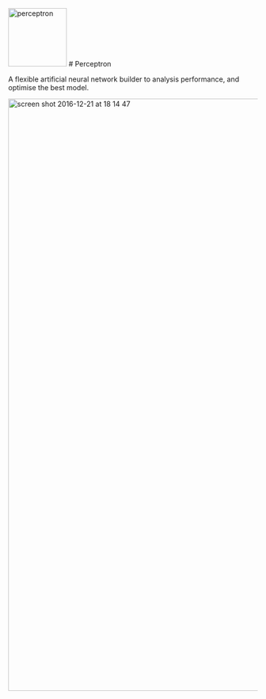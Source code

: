 <img width="118" alt="perceptron" src="https://cloud.githubusercontent.com/assets/7353547/21388614/f86dd680-c774-11e6-938b-1d95492999e2.png">
# Perceptron

A flexible artificial neural network builder to analysis performance, and optimise the best model. 



<img width="1197" alt="screen shot 2016-12-21 at 18 14 47" src="https://cloud.githubusercontent.com/assets/7353547/21400714/65169b30-c7a9-11e6-836f-8064d5a697e5.png">
